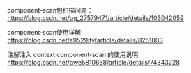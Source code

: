 component-scan包扫描问题：
https://blog.csdn.net/qq_27579471/article/details/103042059

component-scan使用详解  
https://blog.csdn.net/a9529lty/article/details/8251003

注解注入 context:component-scan 的使用说明
https://blog.csdn.net/qwe5810658/article/details/74343228